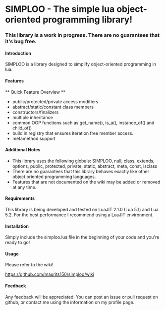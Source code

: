 SIMPLOO - The simple lua object-oriented programming library!
=====

### This library is a work in progress. There are no guarantees that it's bug free.

#### Introduction

SIMPLOO is a library designed to simplify object-oriented programming in lua.

#### Features

** Quick Feature Overview **

* public/protected/private access modifiers
* abstract/static/constant class members
* constructors/finalizers
* multiple inheritance
* common OOP functions such as get\_name(), is\_a(), instance\_of() and child\_of()
* build in registry that ensures iteration free member access.
* metamethod support

#### Additional Notes

* This library uses the following globals: SIMPLOO, null, class, extends, options, public, protected, private, static, abstract, meta, const, isclass
* There are no guarantees that this library behaves exactly like other object oriented programming languages.
* Features that are not documented on the wiki may be added or removed at any time.

#### Requirements

This library is being developed and tested on LuaJIT 2.1.0 (Lua 5.1) and Lua 5.2.
For the best performance I recommend using a LuaJIT environment.

#### Installation

Simply include the simploo.lua file in the beginning of your code and you're ready to go!

#### Usage

Please refer to the wiki!

https://github.com/maurits150/simploo/wiki

#### Feedback

Any feedback will be appreciated.
You can post an issue or pull request on github, or contact me using the information on my profile page.